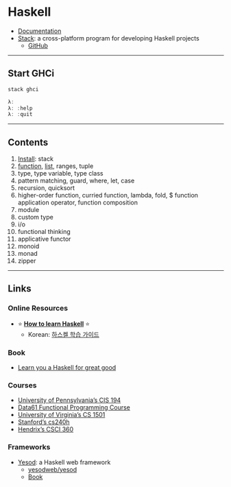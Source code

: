 # Haskell

- [Documentation](https://www.haskell.org/documentation/)
- [Stack](https://docs.haskellstack.org/en/stable/README/): a cross-platform program for developing Haskell projects
  - [GitHub](https://github.com/commercialhaskell/stack/)

---

## Start GHCi

```haskell
stack ghci

λ:
λ: :help
λ: :quit
```

---

## Contents

1. [Install](install.md): stack
1. [function](docs/function.md), [list](docs/list.md), ranges, tuple
1. type, type variable, type class
1. pattern matching, guard, where, let, case
1. recursion, quicksort
1. higher-order function, curried function, lambda, fold, $ function application operator, function composition
1. module
1. custom type
1. i/o
1. functional thinking
1. applicative functor
1. monoid
1. monad
1. zipper

---

## Links

### Online Resources

- ⭐ **[How to learn Haskell](https://github.com/bitemyapp/learnhaskell)** ⭐
  - Korean: [하스켈 학습 가이드](https://github.com/bitemyapp/learnhaskell/blob/master/guide-ko.md)

### Book

- [Learn you a Haskell for great good](http://learnyouahaskell.com/chapters)

### Courses

- [University of Pennsylvania’s CIS 194](https://www.seas.upenn.edu/~cis194/fall16/)
- [Data61 Functional Programming Course](https://github.com/system-f/fp-course)
- [University of Virginia’s CS 1501](http://shuklan.com/haskell/)
- [Stanford’s cs240h](http://www.scs.stanford.edu/14sp-cs240h/)
- [Hendrix’s CSCI 360](http://ozark.hendrix.edu/~yorgey/360/f16/)

### Frameworks

- [Yesod](https://www.yesodweb.com/): a Haskell web framework
  - [yesodweb/yesod](https://github.com/yesodweb/yesod)
  - [Book](https://www.yesodweb.com/book)
